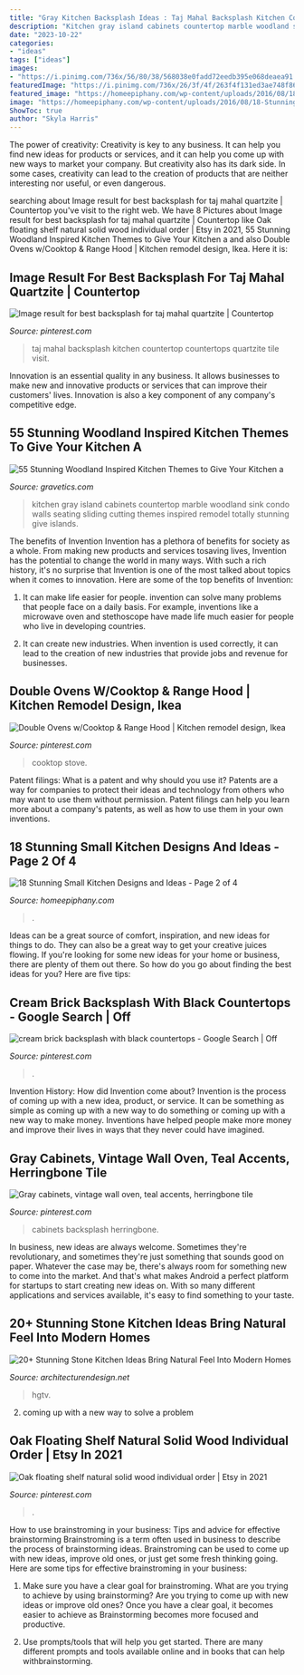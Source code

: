 ```yaml
---
title: "Gray Kitchen Backsplash Ideas : Taj Mahal Backsplash Kitchen Countertop Countertops Quartzite Tile Visit"
description: "Kitchen gray island cabinets countertop marble woodland sink condo walls seating sliding cutting themes inspired remodel totally stunning give islands"
date: "2023-10-22"
categories:
- "ideas"
tags: ["ideas"]
images:
- "https://i.pinimg.com/736x/56/80/38/568038e0fadd72eedb395e068deaea91.jpg"
featuredImage: "https://i.pinimg.com/736x/26/3f/4f/263f4f131ed3ae748f8639e8f7a56d33.jpg"
featured_image: "https://homeepiphany.com/wp-content/uploads/2016/08/18-Stunning-Small-Kitchen-Designs-and-Ideas-8.jpg"
image: "https://homeepiphany.com/wp-content/uploads/2016/08/18-Stunning-Small-Kitchen-Designs-and-Ideas-8.jpg"
ShowToc: true
author: "Skyla Harris"
---
```



The power of creativity:
Creativity is key to any business. It can help you find new ideas for products or services, and it can help you come up with new ways to market your company. But creativity also has its dark side. In some cases, creativity can lead to the creation of products that are neither interesting nor useful, or even dangerous.

	

		
searching about Image result for best backsplash for taj mahal quartzite | Countertop you've visit to the right web. We have 8 Pictures about Image result for best backsplash for taj mahal quartzite | Countertop like Oak floating shelf natural solid wood individual order | Etsy in 2021, 55 Stunning Woodland Inspired Kitchen Themes to Give Your Kitchen a and also Double Ovens w/Cooktop &amp; Range Hood | Kitchen remodel design, Ikea. Here it is:
		
    
## Image Result For Best Backsplash For Taj Mahal Quartzite | Countertop

<img loading=lazy src="https://i.pinimg.com/736x/26/3f/4f/263f4f131ed3ae748f8639e8f7a56d33.jpg" onerror="this.onerror=null;this.src='https://tse3.mm.bing.net/th?id=OIP.U__Xnx0gYCNlpL7AeZzZ_AHaLH&amp;pid=15.1';" alt="Image result for best backsplash for taj mahal quartzite | Countertop">

_Source: pinterest.com_

>taj mahal backsplash kitchen countertop countertops quartzite tile visit. 

	

Innovation is an essential quality in any business. It allows businesses to make new and innovative products or services that can improve their customers' lives. Innovation is also a key component of any company's competitive edge.

    
## 55 Stunning Woodland Inspired Kitchen Themes To Give Your Kitchen A

<img loading=lazy src="http://www.gravetics.com/wp-content/uploads/2017/09/Gray-and-white-kitchen.jpg" onerror="this.onerror=null;this.src='https://tse2.mm.bing.net/th?id=OIP.gfzCO2BB2QMBH-oILtAEhgHaLH&amp;pid=15.1';" alt="55 Stunning Woodland Inspired Kitchen Themes to Give Your Kitchen a">

_Source: gravetics.com_

>kitchen gray island cabinets countertop marble woodland sink condo walls seating sliding cutting themes inspired remodel totally stunning give islands. 

	

The benefits of Invention
Invention has a plethora of benefits for society as a whole. From making new products and services tosaving lives, Invention has the potential to change the world in many ways. With such a rich history, it's no surprise that Invention is one of the most talked about topics when it comes to innovation. Here are some of the top benefits of Invention: 
1. It can make life easier for people. invention can solve many problems that people face on a daily basis. For example, inventions like a microwave oven and stethoscope have made life much easier for people who live in developing countries.

2. It can create new industries. When invention is used correctly, it can lead to the creation of new industries that provide jobs and revenue for businesses.

    
## Double Ovens W/Cooktop &amp; Range Hood | Kitchen Remodel Design, Ikea

<img loading=lazy src="https://i.pinimg.com/736x/ee/77/78/ee777885f471884c4d50a98a48fd2a4d.jpg" onerror="this.onerror=null;this.src='https://tse3.mm.bing.net/th?id=OIP.coXO3detY2LiKy-_XP_i9AHaLF&amp;pid=15.1';" alt="Double Ovens w/Cooktop &amp; Range Hood | Kitchen remodel design, Ikea">

_Source: pinterest.com_

>cooktop stove. 

	

Patent filings: What is a patent and why should you use it?
Patents are a way for companies to protect their ideas and technology from others who may want to use them without permission. Patent filings can help you learn more about a company's patents, as well as how to use them in your own inventions.

    
## 18 Stunning Small Kitchen Designs And Ideas - Page 2 Of 4

<img loading=lazy src="https://homeepiphany.com/wp-content/uploads/2016/08/18-Stunning-Small-Kitchen-Designs-and-Ideas-8.jpg" onerror="this.onerror=null;this.src='https://tse2.mm.bing.net/th?id=OIP.8CjXXtzcC9YC48dElKJz4wHaJ4&amp;pid=15.1';" alt="18 Stunning Small Kitchen Designs and Ideas - Page 2 of 4">

_Source: homeepiphany.com_

>. 

	

Ideas can be a great source of comfort, inspiration, and new ideas for things to do. They can also be a great way to get your creative juices flowing. If you're looking for some new ideas for your home or business, there are plenty of them out there. So how do you go about finding the best ideas for you? Here are five tips: 

    
## Cream Brick Backsplash With Black Countertops - Google Search | Off

<img loading=lazy src="https://i.pinimg.com/736x/59/99/b3/5999b34f2e75f9706a5a1bc8537bf4fb.jpg" onerror="this.onerror=null;this.src='https://tse4.mm.bing.net/th?id=OIP.NNoJYQEO5Ql-Li4eF4Y8FgHaL_&amp;pid=15.1';" alt="cream brick backsplash with black countertops - Google Search | Off">

_Source: pinterest.com_

>. 

	

Invention History: How did Invention come about?
Invention is the process of coming up with a new idea, product, or service. It can be something as simple as coming up with a new way to do something or coming up with a new way to make money. Inventions have helped people make more money and improve their lives in ways that they never could have imagined.

    
## Gray Cabinets, Vintage Wall Oven, Teal Accents, Herringbone Tile

<img loading=lazy src="https://i.pinimg.com/736x/6b/2c/11/6b2c115bc4a5eecf21139ec6e96a3c95--teal-accents-herringbone-tile.jpg" onerror="this.onerror=null;this.src='https://tse4.mm.bing.net/th?id=OIP.mWKEpKNhK1GhIwiWfQbwvAHaJ3&amp;pid=15.1';" alt="Gray cabinets, vintage wall oven, teal accents, herringbone tile">

_Source: pinterest.com_

>cabinets backsplash herringbone. 

	

In business, new ideas are always welcome. Sometimes they're revolutionary, and sometimes they're just something that sounds good on paper. Whatever the case may be, there's always room for something new to come into the market. And that's what makes Android a perfect platform for startups to start creating new ideas on. With so many different applications and services available, it's easy to find something to your taste.

    
## 20+ Stunning Stone Kitchen Ideas Bring Natural Feel Into Modern Homes

<img loading=lazy src="https://cdn.architecturendesign.net/wp-content/uploads/2015/06/AD-Rustic-Stone-Kitchen-20.jpg" onerror="this.onerror=null;this.src='https://tse4.mm.bing.net/th?id=OIP.dlyRlC3vFzBm5iPiAB9-cAHaJ4&amp;pid=15.1';" alt="20+ Stunning Stone Kitchen Ideas Bring Natural Feel Into Modern Homes">

_Source: architecturendesign.net_

>hgtv. 

	

2. coming up with a new way to solve a problem 

    
## Oak Floating Shelf Natural Solid Wood Individual Order | Etsy In 2021

<img loading=lazy src="https://i.pinimg.com/736x/56/80/38/568038e0fadd72eedb395e068deaea91.jpg" onerror="this.onerror=null;this.src='https://tse1.mm.bing.net/th?id=OIP.ovQZgN5Evzm1EAo8KYQV1QHaLG&amp;pid=15.1';" alt="Oak floating shelf natural solid wood individual order | Etsy in 2021">

_Source: pinterest.com_

>. 

	

How to use brainstroming in your business: Tips and advice for effective brainstorming
Brainstroming is a term often used in business to describe the process of brainstorming ideas. Brainstroming can be used to come up with new ideas, improve old ones, or just get some fresh thinking going. Here are some tips for effective brainstroming in your business: 
1. Make sure you have a clear goal for brainstroming. What are you trying to achieve by using brainstorming? Are you trying to come up with new ideas or improve old ones? Once you have a clear goal, it becomes easier to achieve as Brainstorming becomes more focused and productive. 

2. Use prompts/tools that will help you get started. There are many different prompts and tools available online and in books that can help withbrainstorming.

